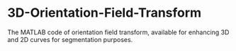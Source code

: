 # 3D-Orientation-Field-Transform
The MATLAB code of orientation field transform, available for enhancing 3D and 2D curves for segmentation purposes.

